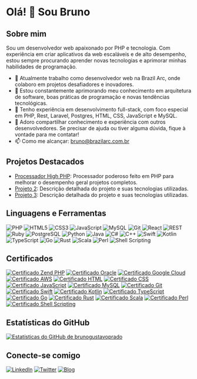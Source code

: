 # Olá! 👋 Sou Bruno

## Sobre mim

Sou um desenvolvedor web apaixonado por PHP e tecnologia. Com experiência em criar aplicativos da web escaláveis e de alto desempenho, estou sempre procurando aprender novas tecnologias e aprimorar minhas habilidades de programação.

- 🔭 Atualmente trabalho como desenvolvedor web na Brazil Arc, onde colaboro em projetos desafiadores e inovadores.
- 🌱 Estou constantemente aprimorando meu conhecimento em arquitetura de software, boas práticas de programação e novas tendências tecnológicas.
- 💼 Tenho experiência em desenvolvimento full-stack, com foco especial em PHP, Rest, Laravel, Postgres, HTML, CSS, JavaScript e MySQL.
- 💬 Adoro compartilhar conhecimento e experiência com outros desenvolvedores. Se precisar de ajuda ou tiver alguma dúvida, fique à vontade para me contatar!
- 📫 Como me alcançar: bruno@brazilarc.com.br

## Projetos Destacados

- [Processador High PHP](link_para_projeto_1): Processador poderoso feito em PHP para melhorar o desempenho geral projetos completos.
- [Projeto 2](link_para_projeto_2): Descrição detalhada do projeto e suas tecnologias utilizadas.
- [Projeto 3](link_para_projeto_3): Descrição detalhada do projeto e suas tecnologias utilizadas.

## Linguagens e Ferramentas

![PHP](https://img.shields.io/badge/-PHP-777BB4?style=flat-square&logo=php&logoColor=white)
![HTML5](https://img.shields.io/badge/-HTML5-E34F26?style=flat-square&logo=html5&logoColor=white)
![CSS3](https://img.shields.io/badge/-CSS3-1572B6?style=flat-square&logo=css3&logoColor=white)
![JavaScript](https://img.shields.io/badge/-JavaScript-F7DF1E?style=flat-square&logo=javascript&logoColor=black)
![MySQL](https://img.shields.io/badge/-MySQL-4479A1?style=flat-square&logo=mysql&logoColor=white)
![Git](https://img.shields.io/badge/-Git-F05032?style=flat-square&logo=git&logoColor=white)
![React](https://img.shields.io/badge/-React-61DAFB?style=flat-square&logo=react&logoColor=white)
![REST](https://img.shields.io/badge/-REST-6DB33F?style=flat-square&logo=rest&logoColor=white)
![Ruby](https://img.shields.io/badge/-Ruby-CC342D?style=flat-square&logo=ruby&logoColor=white)
![PostgreSQL](https://img.shields.io/badge/-PostgreSQL-336791?style=flat-square&logo=postgresql&logoColor=white)
![Python](https://img.shields.io/badge/-Python-3776AB?style=flat-square&logo=python&logoColor=white)
![Java](https://img.shields.io/badge/-Java-007396?style=flat-square&logo=java&logoColor=white)
![C#](https://img.shields.io/badge/-C%23-239120?style=flat-square&logo=c-sharp&logoColor=white)
![C++](https://img.shields.io/badge/-C%2B%2B-00599C?style=flat-square&logo=c%2B%2B&logoColor=white)
![Swift](https://img.shields.io/badge/-Swift-FA7343?style=flat-square&logo=swift&logoColor=white)
![Kotlin](https://img.shields.io/badge/-Kotlin-0095D5?style=flat-square&logo=kotlin&logoColor=white)
![TypeScript](https://img.shields.io/badge/-TypeScript-3178C6?style=flat-square&logo=typescript&logoColor=white)
![Go](https://img.shields.io/badge/-Go-00ADD8?style=flat-square&logo=go&logoColor=white)
![Rust](https://img.shields.io/badge/-Rust-000000?style=flat-square&logo=rust&logoColor=white)
![Scala](https://img.shields.io/badge/-Scala-DC322F?style=flat-square&logo=scala&logoColor=white)
![Perl](https://img.shields.io/badge/-Perl-39457E?style=flat-square&logo=perl&logoColor=white)
![Shell Scripting](https://img.shields.io/badge/-Shell_Scripting-4EAA25?style=flat-square&logo=gnu-bash&logoColor=white)

## Certificados

 [![Certificado Zend PHP](https://img.shields.io/badge/Certificado-Zend_PHP-blue?style=for-the-badge&logo=php)](link_para_certificado_zend_php)
 [![Certificado Oracle](https://img.shields.io/badge/Certificado-Oracle-red?style=for-the-badge&logo=oracle)](link_para_certificado_oracle)
 [![Certificado Google Cloud](https://img.shields.io/badge/Certificado-Google_Cloud-yellow?style=for-the-badge&logo=google-cloud)](link_para_certificado_google_cloud)
 [![Certificado AWS](https://img.shields.io/badge/Certificado-AWS-orange?style=for-the-badge&logo=amazon-aws)](link_para_certificado_aws)
 [![Certificado HTML](https://img.shields.io/badge/Certificado-HTML5-E34F26?style=for-the-badge&logo=html5&logoColor=white)](link_para_certificado_html)
 [![Certificado CSS](https://img.shields.io/badge/Certificado-CSS3-1572B6?style=for-the-badge&logo=css3&logoColor=white)](link_para_certificado_css)
 [![Certificado JavaScript](https://img.shields.io/badge/Certificado-JavaScript-F7DF1E?style=for-the-badge&logo=javascript&logoColor=black)](link_para_certificado_javascript)
 [![Certificado MySQL](https://img.shields.io/badge/Certificado-MySQL-4479A1?style=for-the-badge&logo=mysql&logoColor=white)](link_para_certificado_mysql)
 [![Certificado Git](https://img.shields.io/badge/Certificado-Git-F05032?style=for-the-badge&logo=git&logoColor=white)](link_para_certificado_git)
 [![Certificado Swift](https://img.shields.io/badge/Certificado-Swift-FA7343?style=for-the-badge&logo=swift&logoColor=white)](link_para_certificado_swift)
 [![Certificado Kotlin](https://img.shields.io/badge/Certificado-Kotlin-0095D5?style=for-the-badge&logo=kotlin&logoColor=white)](link_para_certificado_kotlin)
 [![Certificado TypeScript](https://img.shields.io/badge/Certificado-TypeScript-3178C6?style=for-the-badge&logo=typescript&logoColor=white)](link_para_certificado_typescript)
 [![Certificado Go](https://img.shields.io/badge/Certificado-Go-00ADD8?style=for-the-badge&logo=go&logoColor=white)](link_para_certificado_go)
 [![Certificado Rust](https://img.shields.io/badge/Certificado-Rust-000000?style=for-the-badge&logo=rust&logoColor=white)](link_para_certificado_rust)
 [![Certificado Scala](https://img.shields.io/badge/Certificado-Scala-DC322F?style=for-the-badge&logo=scala&logoColor=white)](link_para_certificado_scala)
 [![Certificado Perl](https://img.shields.io/badge/Certificado-Perl-39457E?style=for-the-badge&logo=perl&logoColor=white)](link_para_certificado_perl)
 [![Certificado Shell Scripting](https://img.shields.io/badge/Certificado-Shell_Scripting-4EAA25?style=for-the-badge&logo=gnu-bash&logoColor=white)](link_para_certificado_shell_scripting)

## Estatísticas do GitHub

[![Estatísticas do GitHub de brunogustavoprado](https://github-readme-stats.vercel.app/api?username=brunogustavoprado&show_icons=true&theme=dark)](https://github.com/brunogustavoprado/github-readme-stats)

## Conecte-se comigo

[![LinkedIn](https://img.shields.io/badge/-LinkedIn-0077B5?style=flat-square&logo=linkedin&logoColor=white)](link_para_perfil_LinkedIn)
[![Twitter](https://img.shields.io/badge/-Twitter-1DA1F2?style=flat-square&logo=twitter&logoColor=white)](link_para_perfil_Twitter)
[![Blog](https://img.shields.io/badge/-Blog-FF5722?style=flat-square&logo=blogger&logoColor=white)](link_para_blog)

